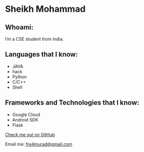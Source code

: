 # Sheikh Mohammad

## Whoami:
I’m a CSE student from India.


## Languages that I know:

- JAVA
- hack
- Python
- C/C++
- Shell


## Frameworks and Technologies that I know:

- Google Cloud
- Android SDK
- Flask


[Check me out on  GitHub](https://github.com/free4murad)

Email me: fre4murad@gmail.com
